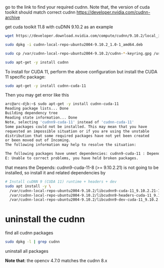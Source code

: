 go to the link to find your required cudnn. Note that, the version of cuda toolkit should match correct cudnn 
https://developer.nvidia.com/cudnn-archive

get cuda toolkit 11.8 with cuDNN 9.10.2 as an example
```bash
wget https://developer.download.nvidia.com/compute/cudnn/9.10.2/local_installers/cudnn-local-repo-ubuntu2004-9.10.2_1.0-1_amd64.deb

sudo dpkg -i cudnn-local-repo-ubuntu2004-9.10.2_1.0-1_amd64.deb

sudo cp /var/cudnn-local-repo-ubuntu2004-9.10.2/cudnn-*-keyring.gpg /usr/share/keyrings/sudo apt-get update

sudo apt-get -y install cudnn
```

To install for CUDA 11, perform the above configuration but install the CUDA 11 specific package:

```bash
sudo apt-get -y install cudnn-cuda-11
```

Then you may get error like this
```bash
arc@arc-djb:~$ sudo apt-get -y install cudnn-cuda-11
Reading package lists... Done
Building dependency tree       
Reading state information... Done
Note, selecting 'cudnn9-cuda-11' instead of 'cudnn-cuda-11'
Some packages could not be installed. This may mean that you have
requested an impossible situation or if you are using the unstable
distribution that some required packages have not yet been created
or been moved out of Incoming.
The following information may help to resolve the situation:

The following packages have unmet dependencies: cudnn9-cuda-11 : Depends: cudnn9-cuda-11-8 (>= 9.10.2.21) but it is not going to be installed
E: Unable to correct problems, you have held broken packages.
```

that means the Depends: cudnn9-cuda-11-8 (>= 9.10.2.21) is not going to be installed, so install it and related dependencies by
```bash
# Install cuDNN 9 (CUDA 11) runtime + headers + dev
sudo apt install -y \
  /var/cudnn-local-repo-ubuntu2004-9.10.2/libcudnn9-cuda-11_9.10.2.21-1_amd64.deb \
  /var/cudnn-local-repo-ubuntu2004-9.10.2/libcudnn9-headers-cuda-11_9.10.2.21-1_amd64.deb \
  /var/cudnn-local-repo-ubuntu2004-9.10.2/libcudnn9-dev-cuda-11_9.10.2.21-1_amd64.deb
```

# uninstall the cudnn
find all cudnn packages
```bash
sudo dpkg -l | grep cudnn
```
uninstall all packages


**Note that**: the opencv 4.7.0 matches the cudnn 8.x 

